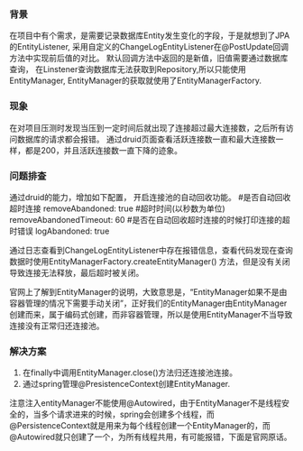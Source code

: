 ### 背景
在项目中有个需求，是需要记录数据库Entity发生变化的字段，于是就想到了JPA的EntityListener, 采用自定义的ChangeLogEntityListener在@PostUpdate回调方法中实现前后值的对比。
默认回调方法中返回的是新值，旧值需要通过数据库查询， 在Linstener查询数据库无法获取到Repository,所以只能使用EntityManager, EntityManager的获取就使用了EntityManagerFactory.

### 现象
在对项目压测时发现当压到一定时间后就出现了连接超过最大连接数，之后所有访问数据库的请求都会报错。
通过druid页面查看活跃连接数一直和最大连接数一样，都是200，并且活跃连接数一直下降的迹象。

### 问题排查
通过druid的能力，增加如下配置， 开启连接池的自动回收功能。
#是否自动回收超时连接 
removeAbandoned: true
#超时时间(以秒数为单位) 
removeAbandonedTimeout: 60
#是否在自动回收超时连接的时候打印连接的超时错误 
logAbandoned: true

通过日志查看到ChangeLogEntityListener中存在报错信息，查看代码发现在查询数据时使用EntityManagerFactory.createEntityManager() 方法，但是没有关闭导致连接无法释放，最后超时被关闭。


官网上了解到EntityManager的说明，大致意思是，“EntityManager如果不是由容器管理的情况下需要手动关闭”，正好我们的EntityManager由EntityManager创建而来，属于编码式创建，而非容器管理，所以是使用EntityManager不当导致连接没有正常归还连接池。

### 解决方案
1. 在finally中调用EntityManager.close()方法归还连接池连接。
2. 通过spring管理@PresistenceContext创建EntityManager.

注意注入entityManager不能使用@Autowired，由于EntityManager不是线程安全的，当多个请求进来的时候，spring会创建多个线程，而@PersistenceContext就是用来为每个线程创建一个EntityManager的，而@Autowired就只创建了一个，为所有线程共用，有可能报错，下面是官网原话。
